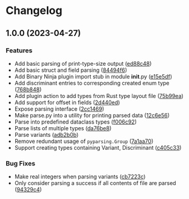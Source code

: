 # Changelog

## 1.0.0 (2023-04-27)


### Features

* Add basic parsing of print-type-size output ([ed88c48](https://github.com/cxiao/rust_type_layout_helper_bn/commit/ed88c48bd4d19022ad416e475091ee7d03721472))
* Add basic struct and field parsing ([84494f6](https://github.com/cxiao/rust_type_layout_helper_bn/commit/84494f6bd2d2a4ea72dfee84ea79904b41432bc4))
* Add Binary Ninja plugin import stub in module __init__.py ([e15e5df](https://github.com/cxiao/rust_type_layout_helper_bn/commit/e15e5dfa84028b5616cefc423317efd0a3ddc5c5))
* Add discriminant entries to corresponding created enum type ([768b848](https://github.com/cxiao/rust_type_layout_helper_bn/commit/768b8488182c0434dc708b84738526e3779e0397))
* Add plugin action to add types from Rust type layout file ([75b99ea](https://github.com/cxiao/rust_type_layout_helper_bn/commit/75b99ea8bc088d899011d4d4a747495288b440ba))
* Add support for offset in fields ([2d440ed](https://github.com/cxiao/rust_type_layout_helper_bn/commit/2d440ed4191f4c29c30b0a1ea94a5c39f4a46904))
* Expose parsing interface ([2cc1469](https://github.com/cxiao/rust_type_layout_helper_bn/commit/2cc1469491687e8308cc6039974ddcdc2537a383))
* Make parse.py into a utility for printing parsed data ([12c6e56](https://github.com/cxiao/rust_type_layout_helper_bn/commit/12c6e563798a3c6e5ebc77f20a7f867210432e67))
* Parse into predefined dataclass types ([f006c92](https://github.com/cxiao/rust_type_layout_helper_bn/commit/f006c92049eebd26ff247bc0b8dc196b3381a446))
* Parse lists of multiple types ([da76be8](https://github.com/cxiao/rust_type_layout_helper_bn/commit/da76be848ec82af44be6e92dc35a1025e219705a))
* Parse variants ([adb2b0b](https://github.com/cxiao/rust_type_layout_helper_bn/commit/adb2b0b48271c4f420d53849c4445430079f9fe6))
* Remove redundant usage of `pyparsing.Group` ([7a1aa70](https://github.com/cxiao/rust_type_layout_helper_bn/commit/7a1aa706a8188ba8dfaea8e24317112f92d4b275))
* Support creating types containing Variant, Discriminant ([c405c33](https://github.com/cxiao/rust_type_layout_helper_bn/commit/c405c332202b7470f99b91a18ffdb625a67cb8a5))


### Bug Fixes

* Make real integers when parsing variants ([cb7223c](https://github.com/cxiao/rust_type_layout_helper_bn/commit/cb7223c0a573bad5490dba811c9e7ffd7e96ad1a))
* Only consider parsing a success if all contents of file are parsed ([94329c4](https://github.com/cxiao/rust_type_layout_helper_bn/commit/94329c4dcce0583591a43b509d9273e67c172e40))

